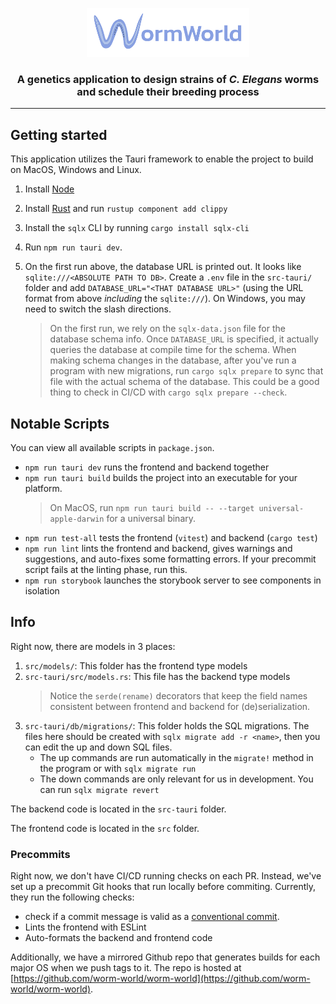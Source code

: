 <p align="center">
  <img alt='WormWorld' src="public/wormworld_logo.svg" width=260/>
 </p>
<h3 align="center">
   A genetics application to design strains of <i>C. Elegans</i> worms and schedule their breeding process
</h3>
<hr/>

## Getting started

This application utilizes the Tauri framework to enable the project to build on MacOS, Windows and Linux.

1. Install [Node](https://nodejs.org/en/download/)
2. Install [Rust](https://www.rust-lang.org/tools/install) and run `rustup component add clippy`
3. Install the `sqlx` CLI by running `cargo install sqlx-cli`
4. Run `npm run tauri dev`.
5. On the first run above, the database URL is printed out.
   It looks like `sqlite:///<ABSOLUTE PATH TO DB>`.
   Create a `.env` file in the `src-tauri/` folder and add `DATABASE_URL="<THAT DATABASE URL>"` (using the URL format from above _including_ the `sqlite:///`). On Windows, you may need to switch the slash directions.

   > On the first run, we rely on the `sqlx-data.json` file for the database schema info. Once `DATABASE_URL` is specified, it actually queries the database at compile time for the schema. When making schema changes in the database, after you've run a program with new migrations, run `cargo sqlx prepare` to sync that file with the actual schema of the database. This could be a good thing to check in CI/CD with `cargo sqlx prepare --check`.

## Notable Scripts

You can view all available scripts in `package.json`.

- `npm run tauri dev` runs the frontend and backend together
- `npm run tauri build` builds the project into an executable for your platform.
  > On MacOS, run `npm run tauri build -- --target universal-apple-darwin` for a universal binary.
- `npm run test-all` tests the frontend (`vitest`) and backend (`cargo test`)
- `npm run lint` lints the frontend and backend, gives warnings and suggestions, and auto-fixes some formatting errors.
  If your precommit script fails at the linting phase, run this.
- `npm run storybook` launches the storybook server to see components in isolation

## Info

Right now, there are models in 3 places:

1. `src/models/`: This folder has the frontend type models
2. `src-tauri/src/models.rs`: This file has the backend type models
   > Notice the `serde(rename)` decorators that keep the field names consistent between frontend and backend for (de)serialization.
3. `src-tauri/db/migrations/`: This folder holds the SQL migrations.
   The files here should be created with `sqlx migrate add -r <name>`, then you can edit the up and down SQL files.
   - The up commands are run automatically in the `migrate!` method in the program or with `sqlx migrate run`
   - The down commands are only relevant for us in development. You can run `sqlx migrate revert`

The backend code is located in the `src-tauri` folder.

The frontend code is located in the `src` folder.

### Precommits

Right now, we don't have CI/CD running checks on each PR.
Instead, we've set up a precommit Git hooks that run locally before commiting.
Currently, they run the following checks:

- check if a commit message is valid as a [conventional commit](https://www.conventionalcommits.org/en/v1.0.0/).
- Lints the frontend with ESLint
- Auto-formats the backend and frontend code

Additionally, we have a mirrored Github repo that generates builds for each major OS when we push tags to it. The repo is hosted at [https://github.com/worm-world/worm-world](https://github.com/worm-world/worm-world).
